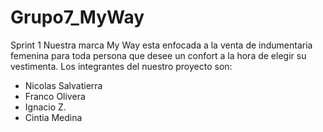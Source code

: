 # Grupo7_MyWay
Sprint 1
Nuestra marca My Way esta enfocada a la venta de indumentaria femenina para toda persona que desee un confort a la hora de elegir su vestimenta.
Los integrantes del nuestro proyecto son:
* Nicolas Salvatierra
* Franco Olivera
* Ignacio Z.
* Cintia Medina
